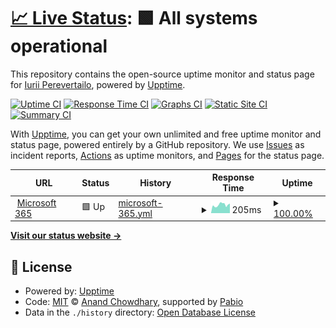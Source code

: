 # [📈 Live Status](https://Nexus.github.io/Status): <!--live status--> **🟩 All systems operational**

This repository contains the open-source uptime monitor and status page for [Iurii Perevertailo](https://Nexus.github.io/Status), powered by [Upptime](https://github.com/upptime/upptime).

[![Uptime CI](https://github.com/Nexus/Status/workflows/Uptime%20CI/badge.svg)](https://github.com/Nexus/Status/actions?query=workflow%3A%22Uptime+CI%22)
[![Response Time CI](https://github.com/Nexus/Status/workflows/Response%20Time%20CI/badge.svg)](https://github.com/Nexus/Status/actions?query=workflow%3A%22Response+Time+CI%22)
[![Graphs CI](https://github.com/Nexus/Status/workflows/Graphs%20CI/badge.svg)](https://github.com/Nexus/Status/actions?query=workflow%3A%22Graphs+CI%22)
[![Static Site CI](https://github.com/Nexus/Status/workflows/Static%20Site%20CI/badge.svg)](https://github.com/Nexus/Status/actions?query=workflow%3A%22Static+Site+CI%22)
[![Summary CI](https://github.com/Nexus/Status/workflows/Summary%20CI/badge.svg)](https://github.com/Nexus/Status/actions?query=workflow%3A%22Summary+CI%22)

With [Upptime](https://upptime.js.org), you can get your own unlimited and free uptime monitor and status page, powered entirely by a GitHub repository. We use [Issues](https://github.com/Nexus/Status/issues) as incident reports, [Actions](https://github.com/Nexus/Status/actions) as uptime monitors, and [Pages](https://Nexus.github.io/Status) for the status page.

<!--start: status pages-->
<!-- This summary is generated by Upptime (https://github.com/upptime/upptime) -->
<!-- Do not edit this manually, your changes will be overwritten -->
<!-- prettier-ignore -->
| URL | Status | History | Response Time | Uptime |
| --- | ------ | ------- | ------------- | ------ |
| <img alt="" src="https://icons.duckduckgo.com/ip3/microsoft365.com.ico" height="13"> [Microsoft 365](https://microsoft365.com) | 🟩 Up | [microsoft-365.yml](https://github.com/Nexus-Health-Systems/Status/commits/HEAD/history/microsoft-365.yml) | <details><summary><img alt="Response time graph" src="./graphs/microsoft-365/response-time-week.png" height="20"> 205ms</summary><br><a href="https://Nexus-Health-Systems.github.io/Status/history/microsoft-365"><img alt="Response time 190" src="https://img.shields.io/endpoint?url=https%3A%2F%2Fraw.githubusercontent.com%2FNexus-Health-Systems%2FStatus%2FHEAD%2Fapi%2Fmicrosoft-365%2Fresponse-time.json"></a><br><a href="https://Nexus-Health-Systems.github.io/Status/history/microsoft-365"><img alt="24-hour response time 141" src="https://img.shields.io/endpoint?url=https%3A%2F%2Fraw.githubusercontent.com%2FNexus-Health-Systems%2FStatus%2FHEAD%2Fapi%2Fmicrosoft-365%2Fresponse-time-day.json"></a><br><a href="https://Nexus-Health-Systems.github.io/Status/history/microsoft-365"><img alt="7-day response time 205" src="https://img.shields.io/endpoint?url=https%3A%2F%2Fraw.githubusercontent.com%2FNexus-Health-Systems%2FStatus%2FHEAD%2Fapi%2Fmicrosoft-365%2Fresponse-time-week.json"></a><br><a href="https://Nexus-Health-Systems.github.io/Status/history/microsoft-365"><img alt="30-day response time 190" src="https://img.shields.io/endpoint?url=https%3A%2F%2Fraw.githubusercontent.com%2FNexus-Health-Systems%2FStatus%2FHEAD%2Fapi%2Fmicrosoft-365%2Fresponse-time-month.json"></a><br><a href="https://Nexus-Health-Systems.github.io/Status/history/microsoft-365"><img alt="1-year response time 190" src="https://img.shields.io/endpoint?url=https%3A%2F%2Fraw.githubusercontent.com%2FNexus-Health-Systems%2FStatus%2FHEAD%2Fapi%2Fmicrosoft-365%2Fresponse-time-year.json"></a></details> | <details><summary><a href="https://Nexus-Health-Systems.github.io/Status/history/microsoft-365">100.00%</a></summary><a href="https://Nexus-Health-Systems.github.io/Status/history/microsoft-365"><img alt="All-time uptime 100.00%" src="https://img.shields.io/endpoint?url=https%3A%2F%2Fraw.githubusercontent.com%2FNexus-Health-Systems%2FStatus%2FHEAD%2Fapi%2Fmicrosoft-365%2Fuptime.json"></a><br><a href="https://Nexus-Health-Systems.github.io/Status/history/microsoft-365"><img alt="24-hour uptime 100.00%" src="https://img.shields.io/endpoint?url=https%3A%2F%2Fraw.githubusercontent.com%2FNexus-Health-Systems%2FStatus%2FHEAD%2Fapi%2Fmicrosoft-365%2Fuptime-day.json"></a><br><a href="https://Nexus-Health-Systems.github.io/Status/history/microsoft-365"><img alt="7-day uptime 100.00%" src="https://img.shields.io/endpoint?url=https%3A%2F%2Fraw.githubusercontent.com%2FNexus-Health-Systems%2FStatus%2FHEAD%2Fapi%2Fmicrosoft-365%2Fuptime-week.json"></a><br><a href="https://Nexus-Health-Systems.github.io/Status/history/microsoft-365"><img alt="30-day uptime 100.00%" src="https://img.shields.io/endpoint?url=https%3A%2F%2Fraw.githubusercontent.com%2FNexus-Health-Systems%2FStatus%2FHEAD%2Fapi%2Fmicrosoft-365%2Fuptime-month.json"></a><br><a href="https://Nexus-Health-Systems.github.io/Status/history/microsoft-365"><img alt="1-year uptime 100.00%" src="https://img.shields.io/endpoint?url=https%3A%2F%2Fraw.githubusercontent.com%2FNexus-Health-Systems%2FStatus%2FHEAD%2Fapi%2Fmicrosoft-365%2Fuptime-year.json"></a></details>

<!--end: status pages-->

[**Visit our status website →**](https://Nexus.github.io/Status)

## 📄 License

- Powered by: [Upptime](https://github.com/upptime/upptime)
- Code: [MIT](./LICENSE) © [Anand Chowdhary](https://anandchowdhary.com), supported by [Pabio](https://pabio.com)
- Data in the `./history` directory: [Open Database License](https://opendatacommons.org/licenses/odbl/1-0/)
